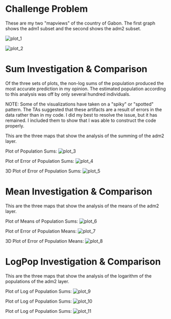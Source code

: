 # Challenge Problem
These are my two "mapviews" of the country of Gabon.  The first graph shows the adm1 subset and the second shows the adm2 subset.

![plot_1](adm1_mapView.png)

![plot_2](adm2_mapView.png)


# Sum Investigation & Comparison
Of the three sets of plots, the non-log sums of the population produced the most accurate prediction in my opinion.  The estimated population according to this analysis was off by only several hundred individuals.

NOTE:  Some of the visualizations have taken on a "spiky" or "spotted" pattern.  The TAs suggested that these artifacts are a result of errors in the data rather than in my code.  I did my best to resolve the issue, but it has remained.  I included them to show that I was able to construct the code properly.

This are the three maps that show the analysis of the summing of the adm2 layer.

Plot of Population Sums:
![plot_3](plot_populationSums.png)


Plot of Error of Population Sums:
![plot_4](plot_diffSums.png)


3D Plot of Error of Population Sums:
![plot_5](3D_diffSums.png)


# Mean Investigation & Comparison
This are the three maps that show the analysis of the means of the adm2 layer.

Plot of Means of Population Sums:
![plot_6](plot_populationMeans.png)


Plot of Error of Population Means:
![plot_7](plot_diffMeans.png)


3D Plot of Error of Population Means:
![plot_8](3D_diffMeans.png)

# LogPop Investigation & Comparison
This are the three maps that show the analysis of the logarithm of the populations of the adm2 layer.

Plot of Log of Population Sums:
![plot_9](plot_populationLogpop.png)


Plot of Log of Population Sums:
![plot_10](plot_diffLogpop.png)


Plot of Log of Population Sums:
![plot_11](3D_diffLogpop.png)
